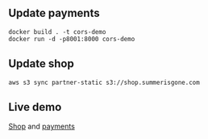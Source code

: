 ## Update payments

    docker build . -t cors-demo
    docker run -d -p8001:8000 cors-demo

## Update shop

    aws s3 sync partner-static s3://shop.summerisgone.com

## Live demo

[Shop](https://shop.summerisgone.com/) and [payments](https://payments.summerisgone.com/)